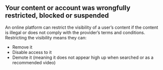 ##  Your content or account was wrongfully restricted, blocked or suspended

An online platform can restrict the visibility of a user’s content if the
content is illegal or does not comply with the provider’s terms and
conditions. Restricting the visibility means they can:

  * Remove it 
  * Disable access to it 
  * Demote it (meaning it does not appear high up when searched or as a recommended video) 
